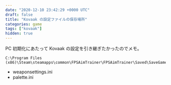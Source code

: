 ```yaml
---
date: "2020-12-10 23:42:29 +0000 UTC"
draft: false
title: "Kovaak の設定ファイルの保存場所"
categories: game
tags: ["kovaak"]
hidden: true
---
```


PC 初期化にあたって Kovaak の設定を引き継ぎたかったのでメモ。

```
C:\Program Files (x86)\Steam\steamapps\common\FPSAimTrainer\FPSAimTrainer\Saved\SaveGames
```

- weaponsettings.ini
- palette.ini
